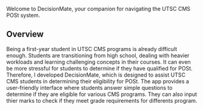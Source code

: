Welcome to DecisionMate, your companion for navigating the UTSC CMS POSt system.

## Overview

Being a first-year student in UTSC CMS programs is already difficult enough. Students are transitioning from high school, dealing with heavier workloads and learning challenging concepts in their courses. It can even be more stressful for students to determine if they have qualified for POSt.
Therefore, I developed DecisionMate, which is designed to assist UTSC CMS students in determining their eligibility for POSt. The app provides a user-friendly interface where students answer simple questions to determine if they are eligible for various CMS programs. They can also input thier marks to check if they meet grade requirements for differents program.
